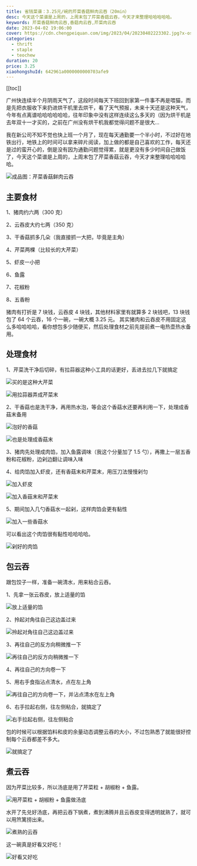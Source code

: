 ```yaml
---
title: 省钱菜谱：3.25元/碗的芹菜香菇鲜肉云吞（20min）
desc: 今天这个菜谱是上周的，上周末包了芹菜香菇云吞，今天才来整理哈哈哈哈哈。
keywords: 芹菜香菇鲜肉云吞,香菇肉云吞,芹菜肉云吞
date: 2023-04-02 19:06:00
cover: https://cdn.chengpeiquan.com/img/2023/04/20230402223302.jpg?x-oss-process=image/interlace,1
categories:
  - thrift
  - staple
  - teochew
duration: 20
price: 3.25
xiaohongshuId: 642961a0000000000703afe9
---
```


[[toc]]

广州快连续半个月阴雨天气了，这段时间每天下班回到家第一件事不再是喂猫，而是先把衣服收下来扔进烘干机里去烘干，看了天气预报，未来十天还是这种天气，今年有点离谱哈哈哈哈哈哈，往年印象中没有这样连续这么多天的（因为烘干机是去年双十一才买的，之前在广州没有烘干机我都觉得问题不是很大…

我在新公司不知不觉也快上班一个月了，现在每天通勤要一个半小时，不过好在地铁出行，地铁上的时间可以拿来碎片阅读，加上做的都是自己喜欢的工作，每天还是过的蛮开心的，倒是没有因为通勤问题觉得累，就是更没有多少时间自己做饭了，今天这个菜谱是上周的，上周末包了芹菜香菇云吞，今天才来整理哈哈哈哈哈。

![成品图：芹菜香菇鲜肉云吞](https://cdn.chengpeiquan.com/img/2023/04/20230402223506.jpg?x-oss-process=image/interlace,1)

## 主要食材

1、猪肉约六两（300 克）

2、云吞皮大约七两（350 克）

3、干香菇抓多几朵（我直接抓一大把，毕竟是主角）

4、芹菜两棵（比较长的大芹菜）

5、虾皮一小把

6、鱼露

7、花椒粉

8、五香粉

猪肉有打折是 7 块钱，云吞皮 4 块钱，其他材料家里有就算多 2 块钱吧，13 块钱包了 64 个云吞，16 个一碗，一碗大概 3.25 元。
其实猪肉和云吞皮不用固定这么多哈哈哈哈，看你想包多少随便买，然后处理食材之前先提前煮一电热壶热水备用。

## 处理食材

1、芹菜洗干净后切碎，有拉蒜器这种小工具的话更好，丢进去拉几下就搞定

![买的是这种大芹菜](https://cdn.chengpeiquan.com/img/2023/04/20230402223451.jpg?x-oss-process=image/interlace,1)

![用拉蒜器弄成芹菜末](https://cdn.chengpeiquan.com/img/2023/04/20230402223452.jpg?x-oss-process=image/interlace,1)

2、干香菇也是洗干净，再用热水泡，等会这个香菇水还要再利用一下，处理成香菇末备用

![泡好的香菇](https://cdn.chengpeiquan.com/img/2023/04/20230402223450.jpg?x-oss-process=image/interlace,1)

![也是处理成香菇末](https://cdn.chengpeiquan.com/img/2023/04/20230402223453.jpg?x-oss-process=image/interlace,1)

3、猪肉先处理成肉馅，加入鱼露调味（我这个分量加了 1.5 勺），再撒上一层五香粉和花椒粉，边剁边翻让调味入味

4、给肉馅加入虾皮，还有香菇末和芹菜末，用压刀法慢慢剁匀

![加入虾皮](https://cdn.chengpeiquan.com/img/2023/04/20230402223508.jpg?x-oss-process=image/interlace,1)

![加入香菇末和芹菜末](https://cdn.chengpeiquan.com/img/2023/04/20230402223454.jpg?x-oss-process=image/interlace,1)

5、期间加入几勺香菇水一起剁，这样肉馅会更有黏性

![加入一些香菇水](https://cdn.chengpeiquan.com/img/2023/04/20230402223457.jpg?x-oss-process=image/interlace,1)

可以看出这个肉馅很有黏性哈哈哈哈。

![剁好的肉馅](https://cdn.chengpeiquan.com/img/2023/04/20230402223456.jpg?x-oss-process=image/interlace,1)

## 包云吞

跟包饺子一样，准备一碗清水，用来粘合云吞。

1、先拿一张云吞皮，放上适量的馅

![放上适量的馅](https://cdn.chengpeiquan.com/img/2023/04/20230402223458.jpg?x-oss-process=image/interlace,1)

2、拎起对角往自己这边盖过来

![拎起对角往自己这边盖过来](https://cdn.chengpeiquan.com/img/2023/04/20230402223459.jpg?x-oss-process=image/interlace,1)

3、再往自己的反方向稍微推一下

![再往自己的反方向稍微推一下](https://cdn.chengpeiquan.com/img/2023/04/20230402223500.jpg?x-oss-process=image/interlace,1)

4、再往自己的方向卷一下

5、用右手食指沾点清水，点在左上角

![再往自己的方向卷一下，并沾点清水在左上角](https://cdn.chengpeiquan.com/img/2023/04/20230402223501.jpg?x-oss-process=image/interlace,1)

6、右手拉起右侧，往左侧粘合，就搞定了

![右手拉起右侧，往左侧粘合](https://cdn.chengpeiquan.com/img/2023/04/20230402223502.jpg?x-oss-process=image/interlace,1)

包的时候可以根据馅料和皮的余量动态调整云吞的大小，不过包熟悉了就能很好控制每个云吞都差不多大。

![就搞定了](https://cdn.chengpeiquan.com/img/2023/04/20230402223503.jpg?x-oss-process=image/interlace,1)

## 煮云吞

因为芹菜比较多，所以汤底是用了芹菜粒 + 胡椒粉 + 鱼露。

![用芹菜粒 + 胡椒粉 + 鱼露做汤底](https://cdn.chengpeiquan.com/img/2023/04/20230402223504.jpg?x-oss-process=image/interlace,1)

水开了先兑好汤底，再把云吞下锅煮，煮到沸腾并且云吞皮变得透明就熟了，就可以用笊篱捞出来。

![煮熟的云吞](https://cdn.chengpeiquan.com/img/2023/04/20230402223505.jpg?x-oss-process=image/interlace,1)

这一碗真是好看又好吃！

![好看又好吃](https://cdn.chengpeiquan.com/img/2023/04/20230402223507.jpg?x-oss-process=image/interlace,1)
